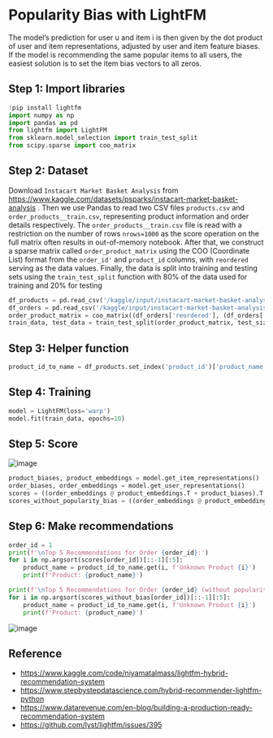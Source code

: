# Popularity Bias with LightFM

The model’s prediction for user u and item i is then given by the dot product of user and item representations, adjusted by user and item feature biases. If the model is recommending the same popular items to all users, the easiest solution is to set the item bias vectors to all zeros.

## Step 1: Import libraries

```python
!pip install lightfm
import numpy as np
import pandas as pd
from lightfm import LightFM
from sklearn.model_selection import train_test_split
from scipy.sparse import coo_matrix
```

## Step 2: Dataset

Download `Instacart Market Basket Analysis` from https://www.kaggle.com/datasets/psparks/instacart-market-basket-analysis . Then we use Pandas to read two CSV files `products.csv` and `order_products__train.csv`, representing product information and order details respectively. The `order_products__train.csv` file is read with a restriction on the number of rows `nrows=1000` as the score operation on the full matrix often results in out-of-memory notebook. After that, we construct a sparse matrix called `order_product_matrix` using the COO (Coordinate List) format from the `order_id'` and `product_id` columns, with `reordered` serving as the data values. Finally, the data is split into training and testing sets using the `train_test_split` function with 80% of the data used for training and 20% for testing

```python
df_products = pd.read_csv('/kaggle/input/instacart-market-basket-analysis/products.csv')
df_orders = pd.read_csv('/kaggle/input/instacart-market-basket-analysis/order_products__train.csv', nrows=1000)
order_product_matrix = coo_matrix((df_orders['reordered'], (df_orders['order_id'], df_orders['product_id']))).tocsr()
train_data, test_data = train_test_split(order_product_matrix, test_size=0.2)
```

## Step 3: Helper function
```python
product_id_to_name = df_products.set_index('product_id')['product_name'].to_dict()
```

## Step 4: Training
```python
model = LightFM(loss='warp')
model.fit(train_data, epochs=10)
```

## Step 5: Score

![image](https://github.com/hughiephan/DPL/assets/16631121/98fd531b-4fbf-430a-bf87-34c3c188754e)

```python
product_biases, product_embeddings = model.get_item_representations()
order_biases, order_embeddings = model.get_user_representations()
scores = ((order_embeddings @ product_embeddings.T + product_biases).T + order_biases).T
scores_without_popularity_bias = ((order_embeddings @ product_embeddings.T).T + order_biases).T
```

## Step 6: Make recommendations
```python
order_id = 1
print(f'\nTop 5 Recommendations for Order {order_id}:')
for i in np.argsort(scores[order_id])[::-1][:5]:
    product_name = product_id_to_name.get(i, f'Unknown Product {i}')
    print(f'Product: {product_name}')

print(f'\nTop 5 Recommendations for Order {order_id} (without popularity bias):')
for i in np.argsort(scores_without_bias[order_id])[::-1][:5]:
    product_name = product_id_to_name.get(i, f'Unknown Product {i}')
    print(f'Product: {product_name}')
```

![image](https://github.com/hughiephan/DPL/assets/16631121/41502cee-3717-413e-8efa-76d6c5b3a371)

## Reference
- https://www.kaggle.com/code/niyamatalmass/lightfm-hybrid-recommendation-system
- https://www.stepbystepdatascience.com/hybrid-recommender-lightfm-python
- https://www.datarevenue.com/en-blog/building-a-production-ready-recommendation-system
- https://github.com/lyst/lightfm/issues/395
